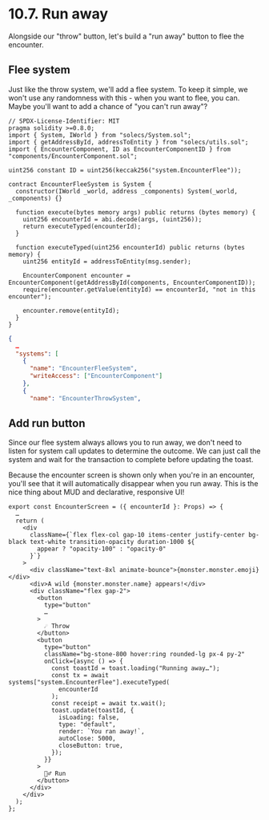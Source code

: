 # 10.7. Run away

Alongside our "throw" button, let's build a "run away" button to flee the encounter.

## Flee system

Just like the throw system, we'll add a flee system. To keep it simple, we won't use any randomness with this - when you want to flee, you can. Maybe you'll want to add a chance of "you can't run away"?

```sol packages/contracts/src/systems/EncounterFleeSystem.sol
// SPDX-License-Identifier: MIT
pragma solidity >=0.8.0;
import { System, IWorld } from "solecs/System.sol";
import { getAddressById, addressToEntity } from "solecs/utils.sol";
import { EncounterComponent, ID as EncounterComponentID } from "components/EncounterComponent.sol";

uint256 constant ID = uint256(keccak256("system.EncounterFlee"));

contract EncounterFleeSystem is System {
  constructor(IWorld _world, address _components) System(_world, _components) {}

  function execute(bytes memory args) public returns (bytes memory) {
    uint256 encounterId = abi.decode(args, (uint256));
    return executeTyped(encounterId);
  }

  function executeTyped(uint256 encounterId) public returns (bytes memory) {
    uint256 entityId = addressToEntity(msg.sender);

    EncounterComponent encounter = EncounterComponent(getAddressById(components, EncounterComponentID));
    require(encounter.getValue(entityId) == encounterId, "not in this encounter");

    encounter.remove(entityId);
  }
}

```

```json !#4-7 packages/contracts/deploy.json
{
  …
  "systems": [
    {
      "name": "EncounterFleeSystem",
      "writeAccess": ["EncounterComponent"]
    },
    {
      "name": "EncounterThrowSystem",
```

## Add run button

Since our flee system always allows you to run away, we don't need to listen for system call updates to determine the outcome. We can just call the system and wait for the transaction to complete before updating the toast.

Because the encounter screen is shown only when you're in an encounter, you'll see that it will automatically disappear when you run away. This is the nice thing about MUD and declarative, responsive UI!

```tsx !#18-37 packages/client/src/EncounterScreen.tsx
export const EncounterScreen = ({ encounterId }: Props) => {
  …
  return (
    <div
      className={`flex flex-col gap-10 items-center justify-center bg-black text-white transition-opacity duration-1000 ${
        appear ? "opacity-100" : "opacity-0"
      }`}
    >
      <div className="text-8xl animate-bounce">{monster.monster.emoji}</div>
      <div>A wild {monster.monster.name} appears!</div>
      <div className="flex gap-2">
        <button
          type="button"
          …
        >
          ☄️ Throw
        </button>
        <button
          type="button"
          className="bg-stone-800 hover:ring rounded-lg px-4 py-2"
          onClick={async () => {
            const toastId = toast.loading("Running away…");
            const tx = await systems["system.EncounterFlee"].executeTyped(
              encounterId
            );
            const receipt = await tx.wait();
            toast.update(toastId, {
              isLoading: false,
              type: "default",
              render: `You ran away!`,
              autoClose: 5000,
              closeButton: true,
            });
          }}
        >
          🏃‍♂️ Run
        </button>
      </div>
    </div>
  );
};
```

